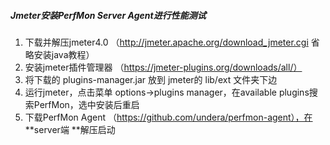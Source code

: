 ##### Jmeter安装PerfMon Server Agent进行性能测试

1. 下载并解压jmeter4.0 （http://jmeter.apache.org/download_jmeter.cgi  省略安装java教程）
2. 安装jmeter插件管理器  （https://jmeter-plugins.org/downloads/all/）
3. 将下载的 plugins-manager.jar 放到 jmeter的 lib/ext 文件夹下边
4. 运行jmeter，点击菜单  options->plugins manager，在available plugins搜索PerfMon，选中安装后重启
5. 下载PerfMon Agent （https://github.com/undera/perfmon-agent），在 **server端 **解压启动

